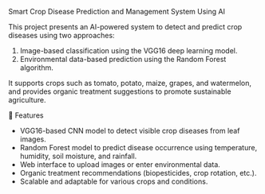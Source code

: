 Smart Crop Disease Prediction and Management System Using AI

This project presents an AI-powered system to detect and predict crop diseases using two approaches:
1. Image-based classification using the VGG16 deep learning model.
2. Environmental data-based prediction using the Random Forest algorithm.

It supports crops such as tomato, potato, maize, grapes, and watermelon, and provides organic treatment suggestions to promote sustainable agriculture.

🚀 Features
- VGG16-based CNN model to detect visible crop diseases from leaf images.
- Random Forest model to predict disease occurrence using temperature, humidity, soil moisture, and rainfall.
- Web interface to upload images or enter environmental data.
- Organic treatment recommendations (biopesticides, crop rotation, etc.).
- Scalable and adaptable for various crops and conditions.
